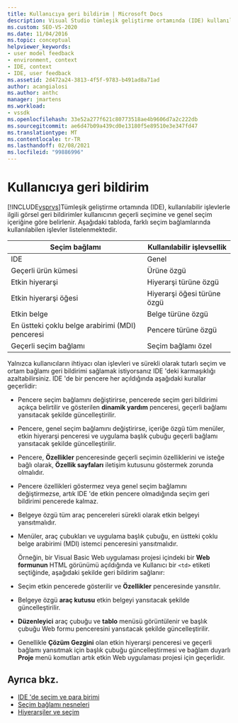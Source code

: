 ```yaml
---
title: Kullanıcıya geri bildirim | Microsoft Docs
description: Visual Studio tümleşik geliştirme ortamında (IDE) kullanılabilir işlevsellik hakkında kullanıcıya görsel geri bildirim sağlamayı öğrenin.
ms.custom: SEO-VS-2020
ms.date: 11/04/2016
ms.topic: conceptual
helpviewer_keywords:
- user model feedback
- environment, context
- IDE, context
- IDE, user feedback
ms.assetid: 2d472a24-3813-4f5f-9783-b491ad8a71ad
author: acangialosi
ms.author: anthc
manager: jmartens
ms.workload:
- vssdk
ms.openlocfilehash: 33e52a277f621c80773518ae4b9606d7a2c222db
ms.sourcegitcommit: ae6d47b09a439cd0e13180f5e89510e3e347fd47
ms.translationtype: MT
ms.contentlocale: tr-TR
ms.lasthandoff: 02/08/2021
ms.locfileid: "99886996"
---
```

# <a name="feedback-to-the-user"></a>Kullanıcıya geri bildirim
[!INCLUDE[vsprvs](../../code-quality/includes/vsprvs_md.md)]Tümleşik geliştirme ortamında (IDE), kullanılabilir işlevlerle ilgili görsel geri bildirimler kullanıcının geçerli seçimine ve genel seçim içeriğine göre belirlenir. Aşağıdaki tabloda, farklı seçim bağlamlarında kullanılabilen işlevler listelenmektedir.

|Seçim bağlamı|Kullanılabilir işlevsellik|
|-----------------------|-----------------------------|
|IDE|Genel|
|Geçerli ürün kümesi|Ürüne özgü|
|Etkin hiyerarşi|Hiyerarşi türüne özgü|
|Etkin hiyerarşi öğesi|Hiyerarşi öğesi türüne özgü|
|Etkin belge|Belge türüne özgü|
|En üstteki çoklu belge arabirimi (MDI) penceresi|Pencere türüne özgü|
|Geçerli seçim bağlamı|Seçim bağlamı özel|

 Yalnızca kullanıcıların ihtiyacı olan işlevleri ve sürekli olarak tutarlı seçim ve ortam bağlamı geri bildirimi sağlamak istiyorsanız IDE 'deki karmaşıklığı azaltabilirsiniz. IDE 'de bir pencere her açıldığında aşağıdaki kurallar geçerlidir:

- Pencere seçim bağlamını değiştirirse, pencerede seçim geri bildirimi açıkça belirtilir ve gösterilen **dinamik yardım** penceresi, geçerli bağlamı yansıtacak şekilde güncelleştirilir.

- Pencere, genel seçim bağlamını değiştirirse, içeriğe özgü tüm menüler, etkin hiyerarşi penceresi ve uygulama başlık çubuğu geçerli bağlamı yansıtacak şekilde güncelleştirilir.

- Pencere, **Özellikler** penceresinde geçerli seçimin özelliklerini ve isteğe bağlı olarak, **Özellik sayfaları** iletişim kutusunu göstermek zorunda olmalıdır.

- Pencere özellikleri göstermez veya genel seçim bağlamını değiştirmezse, artık IDE 'de etkin pencere olmadığında seçim geri bildirimi pencerede kalmaz.

- Belgeye özgü tüm araç pencereleri sürekli olarak etkin belgeyi yansıtmalıdır.

- Menüler, araç çubukları ve uygulama başlık çubuğu, en üstteki çoklu belge arabirimi (MDI) istemci penceresini yansıtmalıdır.

  Örneğin, bir Visual Basic Web uygulaması projesi içindeki bir **Web formunun** HTML görünümü açıldığında ve Kullanıcı bir `<td>` etiketi seçtiğinde, aşağıdaki şekilde geri bildirim sağlanır:

- Seçim etkin pencerede gösterilir ve **Özellikler** penceresinde yansıtılır.

- Belgeye özgü **araç kutusu** etkin belgeyi yansıtacak şekilde güncelleştirilir.

- **Düzenleyici** araç çubuğu ve **tablo** menüsü görüntülenir ve başlık çubuğu Web formu penceresini yansıtacak şekilde güncelleştirilir.

- Genellikle **Çözüm Gezgini** olan etkin hiyerarşi penceresi ve geçerli bağlamı yansıtmak için başlık çubuğu güncelleştirmesi ve bağlam duyarlı **Proje** menü komutları artık etkin Web uygulaması projesi için geçerlidir.

## <a name="see-also"></a>Ayrıca bkz.
- [IDE 'de seçim ve para birimi](../../extensibility/internals/selection-and-currency-in-the-ide.md)
- [Seçim bağlamı nesneleri](../../extensibility/internals/selection-context-objects.md)
- [Hiyerarşiler ve seçim](../../extensibility/internals/hierarchies-and-selection.md)
